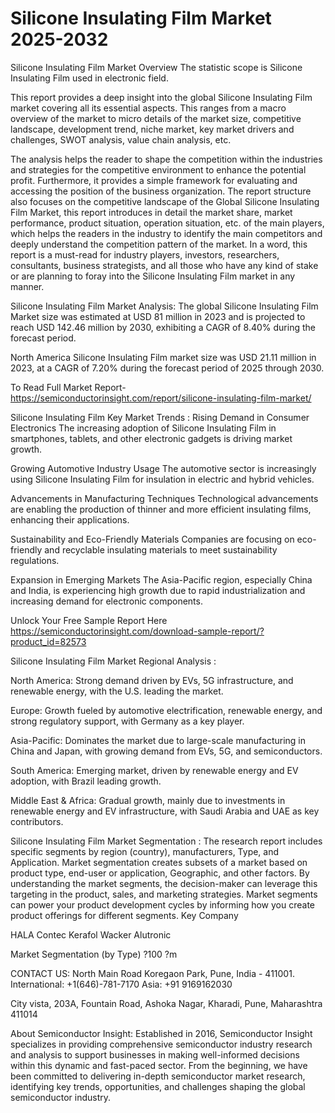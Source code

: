 <h1>Silicone Insulating Film Market 2025-2032</h1>
Silicone Insulating Film Market Overview
The statistic scope is Silicone Insulating Film used in electronic field.

This report provides a deep insight into the global Silicone Insulating Film market covering all its essential aspects. This ranges from a macro overview of the market to micro details of the market size, competitive landscape, development trend, niche market, key market drivers and challenges, SWOT analysis, value chain analysis, etc.

The analysis helps the reader to shape the competition within the industries and strategies for the competitive environment to enhance the potential profit. Furthermore, it provides a simple framework for evaluating and accessing the position of the business organization. The report structure also focuses on the competitive landscape of the Global Silicone Insulating Film Market, this report introduces in detail the market share, market performance, product situation, operation situation, etc. of the main players, which helps the readers in the industry to identify the main competitors and deeply understand the competition pattern of the market.
In a word, this report is a must-read for industry players, investors, researchers, consultants, business strategists, and all those who have any kind of stake or are planning to foray into the Silicone Insulating Film market in any manner.

Silicone Insulating Film Market Analysis:
The global Silicone Insulating Film Market size was estimated at USD 81 million in 2023 and is projected to reach USD 142.46 million by 2030, exhibiting a CAGR of 8.40% during the forecast period.

North America Silicone Insulating Film market size was USD 21.11 million in 2023, at a CAGR of 7.20% during the forecast period of 2025 through 2030.

To Read Full Market Report-
https://semiconductorinsight.com/report/silicone-insulating-film-market/

Silicone Insulating Film Key Market Trends :
Rising Demand in Consumer Electronics
The increasing adoption of Silicone Insulating Film in smartphones, tablets, and other electronic gadgets is driving market growth.

Growing Automotive Industry Usage
The automotive sector is increasingly using Silicone Insulating Film for insulation in electric and hybrid vehicles.

Advancements in Manufacturing Techniques
Technological advancements are enabling the production of thinner and more efficient insulating films, enhancing their applications.

Sustainability and Eco-Friendly Materials
Companies are focusing on eco-friendly and recyclable insulating materials to meet sustainability regulations.

Expansion in Emerging Markets
The Asia-Pacific region, especially China and India, is experiencing high growth due to rapid industrialization and increasing demand for electronic components.

Unlock Your Free Sample Report Here
https://semiconductorinsight.com/download-sample-report/?product_id=82573

Silicone Insulating Film Market Regional Analysis :

North America:
Strong demand driven by EVs, 5G infrastructure, and renewable energy, with the U.S. leading the market.

Europe:
Growth fueled by automotive electrification, renewable energy, and strong regulatory support, with Germany as a key player.

Asia-Pacific:
Dominates the market due to large-scale manufacturing in China and Japan, with growing demand from EVs, 5G, and semiconductors.

South America:
Emerging market, driven by renewable energy and EV adoption, with Brazil leading growth.

Middle East & Africa:
Gradual growth, mainly due to investments in renewable energy and EV infrastructure, with Saudi Arabia and UAE as key contributors.

Silicone Insulating Film Market Segmentation :
The research report includes specific segments by region (country), manufacturers, Type, and Application. Market segmentation creates subsets of a market based on product type, end-user or application, Geographic, and other factors. By understanding the market segments, the decision-maker can leverage this targeting in the product, sales, and marketing strategies. Market segments can power your product development cycles by informing how you create product offerings for different segments.
Key Company

HALA Contec
Kerafol
Wacker
Alutronic

Market Segmentation (by Type)
?100 ?m

CONTACT US:
North Main Road Koregaon Park, Pune, India - 411001.
International: +1(646)-781-7170
Asia: +91 9169162030

City vista, 203A, Fountain Road, Ashoka Nagar, Kharadi, Pune, Maharashtra 411014

About Semiconductor Insight:
Established in 2016, Semiconductor Insight specializes in providing comprehensive semiconductor industry research and analysis to support businesses in making well-informed decisions within this dynamic and fast-paced sector. From the beginning, we have been committed to delivering in-depth semiconductor market research, identifying key trends, opportunities, and challenges shaping the global semiconductor industry.
